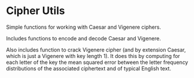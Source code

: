 # Cipher Utils

Simple functions for working with Caesar and Vigenere ciphers.

Includes functions to encode and decode Caesar and Vigenere.

Also includes function to crack Vigenere cipher (and by extension Caesar, which is just a Vigenere with key length 1). It does this by computing for each letter of the key the mean squared error between the letter frequency distributions of the associated ciphertext and of typical English text.